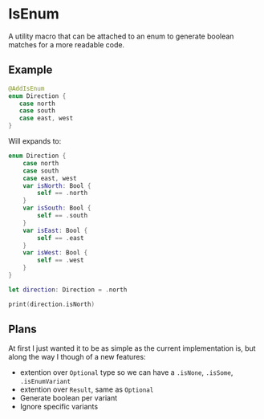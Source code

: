 # IsEnum

A utility macro that can be attached to an enum to generate boolean matches for a more readable code.

## Example

```swift
@AddIsEnum
enum Direction {
   case north
   case south
   case east, west
}
```

Will expands to:

```swift
enum Direction {
    case north
    case south
    case east, west
    var isNorth: Bool {
        self == .north
    }
    var isSouth: Bool {
        self == .south
    }
    var isEast: Bool {
        self == .east
    }
    var isWest: Bool {
        self == .west
    }
}

let direction: Direction = .north

print(direction.isNorth)
```

## Plans

At first I just wanted it to be as simple as the current implementation is, but along the way I though of a new features:

- extention over `Optional` type so we can have a `.isNone`, `.isSome`, `.isEnumVariant`
- extention over `Result`, same as `Optional`
- Generate boolean per variant
- Ignore specific variants
